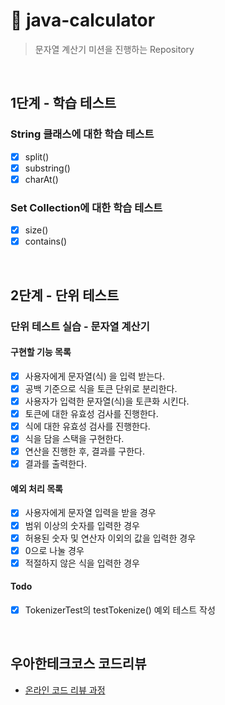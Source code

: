 # 🧮 java-calculator

> 문자열 계산기 미션을 진행하는 Repository

<br/>

## 1단계 - 학습 테스트

### String 클래스에 대한 학습 테스트

- [x] split()
- [x] substring()
- [x] charAt()

### Set Collection에 대한 학습 테스트

- [x] size()
- [x] contains()

<br/>

## 2단계 - 단위 테스트

### 단위 테스트 실습 - 문자열 계산기

#### 구현할 기능 목록

- [x] 사용자에게 문자열(식) 을 입력 받는다.
- [x] 공백 기준으로 식을 토큰 단위로 분리한다.
- [x] 사용자가 입력한 문자열(식)을 토큰화 시킨다.
- [x] 토큰에 대한 유효성 검사를 진행한다.
- [x] 식에 대한 유효성 검사를 진행한다. 
- [x] 식을 담을 스택을 구현한다.
- [x] 연산을 진행한 후, 결과를 구한다.
- [x] 결과를 출력한다.
    
#### 예외 처리 목록

- [x] 사용자에게 문자열 입력을 받을 경우
- [x] 범위 이상의 숫자를 입력한 경우
- [x] 허용된 숫자 및 연산자 이외의 값을 입력한 경우
- [x] 0으로 나눌 경우
- [x] 적절하지 않은 식을 입력한 경우
  
#### Todo

- [x] TokenizerTest의 testTokenize() 예외 테스트 작성

<br/>

## 우아한테크코스 코드리뷰

* [온라인 코드 리뷰 과정](https://github.com/woowacourse/woowacourse-docs/blob/master/maincourse/README.md)
